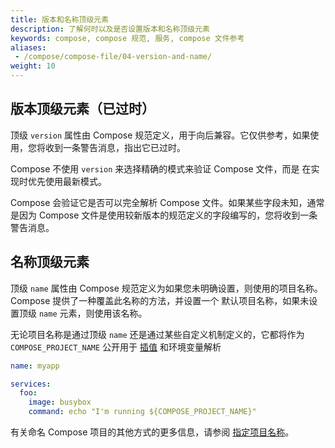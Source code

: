 ```yaml
---
title: 版本和名称顶级元素
description: 了解何时以及是否设置版本和名称顶级元素
keywords: compose, compose 规范, 服务, compose 文件参考
aliases:
 - /compose/compose-file/04-version-and-name/
weight: 10
---
```


## 版本顶级元素（已过时）

顶级 `version` 属性由 Compose 规范定义，用于向后兼容。它仅供参考，如果使用，您将收到一条警告消息，指出它已过时。

Compose 不使用 `version` 来选择精确的模式来验证 Compose 文件，而是
在实现时优先使用最新模式。

Compose 会验证它是否可以完全解析 Compose 文件。如果某些字段未知，通常
是因为 Compose 文件是使用较新版本的规范定义的字段编写的，您将收到一条警告消息。

## 名称顶级元素

顶级 `name` 属性由 Compose 规范定义为如果您未明确设置，则使用的项目名称。
Compose 提供了一种覆盖此名称的方法，并设置一个
默认项目名称，如果未设置顶级 `name` 元素，则使用该名称。

无论项目名称是通过顶级 `name` 还是通过某些自定义机制定义的，它都将作为 `COMPOSE_PROJECT_NAME` 公开用于
[插值](interpolation.md) 和环境变量解析

```yml
name: myapp

services:
  foo:
    image: busybox
    command: echo "I'm running ${COMPOSE_PROJECT_NAME}"
```

有关命名 Compose 项目的其他方式的更多信息，请参阅 [指定项目名称](/manuals/compose/how-tos/project-name.md)。
